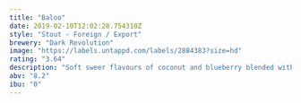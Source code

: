 ```yaml
---
title: "Baloo"
date: 2019-02-10T12:02:28.754310Z
style: "Stout - Foreign / Export"
brewery: "Dark Revolution"
image: "https://labels.untappd.com/labels/2884383?size=hd"
rating: "3.64"
description: "Soft sweer flavours of coconut and blueberry blended with a rich, chocolatey malt bill.  Fermented on a Norwegian kveik yeast lending soft fruits to the finish."
abv: "8.2"
ibu: "0"
---
```

